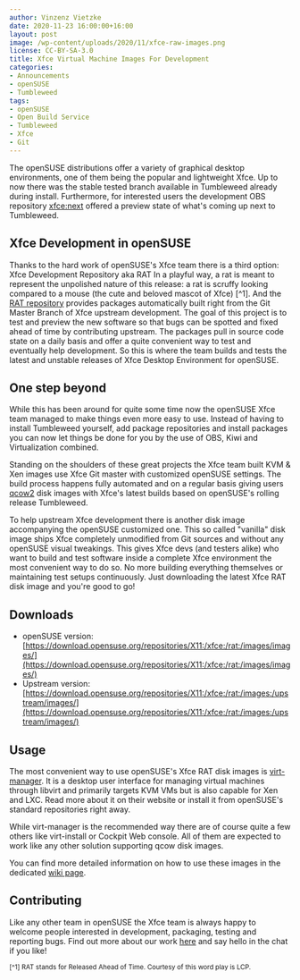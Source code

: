 ```yaml
---
author: Vinzenz Vietzke
date: 2020-11-23 16:00:00+16:00
layout: post
image: /wp-content/uploads/2020/11/xfce-raw-images.png
license: CC-BY-SA-3.0
title: Xfce Virtual Machine Images For Development
categories:
- Announcements
- openSUSE
- Tumbleweed
tags:
- openSUSE
- Open Build Service
- Tumbleweed
- Xfce
- Git
---
```


The openSUSE distributions offer a variety of graphical desktop environments, one of them being the popular and lightweight Xfce. Up to now there was the stable tested branch available in Tumbleweed already during install. Furthermore, for interested users the development OBS repository [xfce:next](https://build.opensuse.org/project/show/X11:xfce:next) offered a preview state of what's coming up next to Tumbleweed.

## Xfce Development in openSUSE

Thanks to the hard work of openSUSE's Xfce team there is a third option: Xfce Development Repository aka RAT
In a playful way, a rat is meant to represent the unpolished nature of this release: a rat is scruffy looking compared to a mouse (the cute and beloved mascot of Xfce) [^1]. And the [RAT repository](https://build.opensuse.org/project/show/X11:xfce:rat) provides packages automatically built right from the Git Master Branch of Xfce upstream development. The goal of this project is to test and preview the new software so that bugs can be spotted and fixed ahead of time by contributing upstream. The packages pull in source code state on a daily basis and offer a quite convenient way to test and eventually help development. So this is where the team builds and tests the latest and unstable releases of Xfce Desktop Environment for openSUSE.

## One step beyond

While this has been around for quite some time now the openSUSE Xfce team managed to make things even more easy to use. Instead of having to install Tumbleweed yourself, add package repositories and install packages you can now let things be done for you by the use of OBS, Kiwi and Virtualization combined.

Standing on the shoulders of these great projects the Xfce team built KVM & Xen images use Xfce Git master with customized openSUSE settings. The build process happens fully automated and on a regular basis giving users [qcow2](https://en.wikipedia.org/wiki/Qcow) disk images with Xfce's latest builds based on openSUSE's rolling release Tumbleweed.

To help upstream Xfce development there is another disk image accompanying the openSUSE customized one. This so called "vanilla" disk image ships Xfce completely unmodified from Git sources and without any openSUSE visual tweakings. This gives Xfce devs (and testers alike) who want to build and test software inside a complete Xfce environment the most convenient way to do so. No more building everything themselves or maintaining test setups continuously. Just downloading the latest Xfce RAT disk image and you're good to go!

## Downloads

 * openSUSE version: [https://download.opensuse.org/repositories/X11:/xfce:/rat:/images/images/](https://download.opensuse.org/repositories/X11:/xfce:/rat:/images/images/)
 * Upstream version: [https://download.opensuse.org/repositories/X11:/xfce:/rat:/images:/upstream/images/](https://download.opensuse.org/repositories/X11:/xfce:/rat:/images:/upstream/images/)

## Usage

The most convenient way to use openSUSE's Xfce RAT disk images is [virt-manager](https://virt-manager.org). It is a desktop user interface for managing virtual machines through libvirt and primarily targets KVM VMs but is also capable for Xen and LXC. Read more about it on their website or install it from openSUSE's standard repositories right away.

While virt-manager is the recommended way there are of course quite a few others like virt-install or Cockpit Web console. All of them are expected to work like any other solution supporting qcow disk images.

You can find more detailed information on how to use these images in the dedicated [wiki page](https://en.opensuse.org/Portal:Xfce/Images).

## Contributing

Like any other team in openSUSE the Xfce team is always happy to welcome people interested in development, packaging, testing and reporting bugs. Find out more about our work [here](https://en.opensuse.org/Portal:Xfce) and say hello in the chat if you like!


<sup>[^1] RAT stands for Released Ahead of Time. Courtesy of this word play is LCP.</sup>
